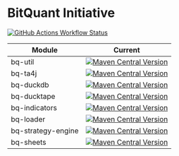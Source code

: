 # BitQuant Initiative

[![GitHub Actions Workflow Status](https://img.shields.io/github/actions/workflow/status/bitquant-initiative/bq/.github%2Fworkflows%2Fbuild.yml?branch=main)](https://github.com/bitquant-initiative/bq/actions?query=branch%3Amain)


| Module | Current |
|--------|---------|
| bq-util | [![Maven Central Version](https://img.shields.io/maven-central/v/io.github.bitquant-initiative/bq-util?color=blue)](https://central.sonatype.com/artifact/io.github.bitquant-initiative/bq-util)  |
| bq-ta4j | [![Maven Central Version](https://img.shields.io/maven-central/v/io.github.bitquant-initiative/bq-ta4j?color=blue)](https://central.sonatype.com/artifact/io.github.bitquant-initiative/bq-ta4j)  |
| bq-duckdb | [![Maven Central Version](https://img.shields.io/maven-central/v/io.github.bitquant-initiative/bq-duckdb?color=blue)](https://central.sonatype.com/artifact/io.github.bitquant-initiative/bq-duckdb)  |
| bq-ducktape | [![Maven Central Version](https://img.shields.io/maven-central/v/io.github.bitquant-initiative/bq-ducktape?color=blue)](https://central.sonatype.com/artifact/io.github.bitquant-initiative/bq-ducktape)  |
| bq-indicators | [![Maven Central Version](https://img.shields.io/maven-central/v/io.github.bitquant-initiative/bq-indicators?color=blue)](https://central.sonatype.com/artifact/io.github.bitquant-initiative/bq-indicators)  |
| bq-loader | [![Maven Central Version](https://img.shields.io/maven-central/v/io.github.bitquant-initiative/bq-loader?color=blue)](https://central.sonatype.com/artifact/io.github.bitquant-initiative/bq-loader)  |
| bq-strategy-engine | [![Maven Central Version](https://img.shields.io/maven-central/v/io.github.bitquant-initiative/bq-strategy-engine?color=blue)](https://central.sonatype.com/artifact/io.github.bitquant-initiative/bq-strategy-engine)  |
| bq-sheets | [![Maven Central Version](https://img.shields.io/maven-central/v/io.github.bitquant-initiative/bq-sheets?color=blue)](https://central.sonatype.com/artifact/io.github.bitquant-initiative/bq-sheets)  |